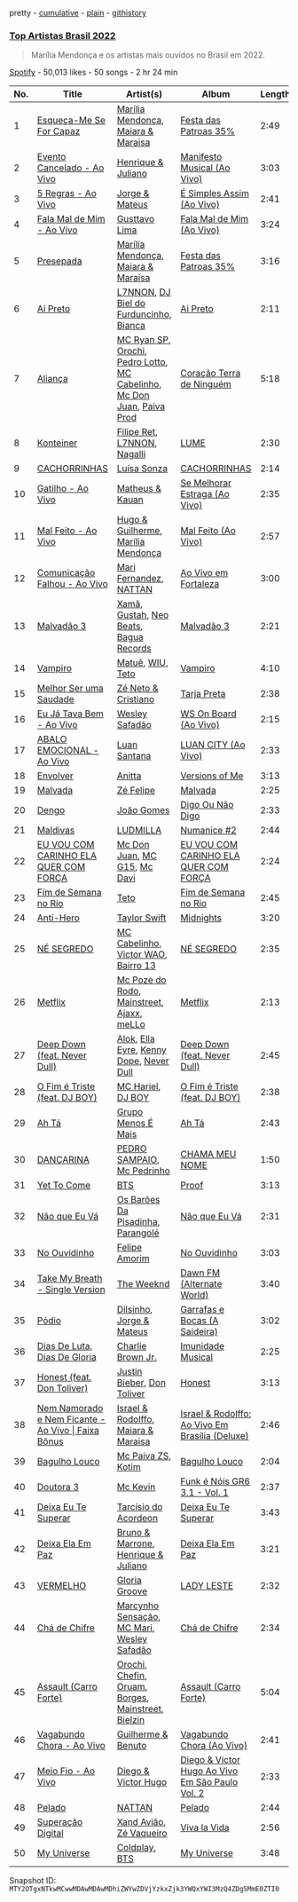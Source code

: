 pretty - [cumulative](/playlists/cumulative/37i9dQZF1DX1lt6pbD2kAi.md) - [plain](/playlists/plain/37i9dQZF1DX1lt6pbD2kAi) - [githistory](https://github.githistory.xyz/mackorone/spotify-playlist-archive/blob/main/playlists/plain/37i9dQZF1DX1lt6pbD2kAi)

### [Top Artistas Brasil 2022](https://open.spotify.com/playlist/37i9dQZF1DX1lt6pbD2kAi)

> Marília Mendonça e os artistas mais ouvidos no Brasil em 2022.

[Spotify](https://open.spotify.com/user/spotify) - 50,013 likes - 50 songs - 2 hr 24 min

| No. | Title | Artist(s) | Album | Length |
|---|---|---|---|---|
| 1 | [Esqueça\-Me Se For Capaz](https://open.spotify.com/track/4qsOrxBv09HhNSpsgMRXdC) | [Marília Mendonça](https://open.spotify.com/artist/1yR65psqiazQpeM79CcGh8), [Maiara & Maraisa](https://open.spotify.com/artist/59jlthNnbmim5l9tmNA7se) | [Festa das Patroas 35%](https://open.spotify.com/album/5S0cTPPACcLQxZPe2X88bQ) | 2:49 |
| 2 | [Evento Cancelado \- Ao Vivo](https://open.spotify.com/track/11fqunD6qlOCrRd88kMOk6) | [Henrique & Juliano](https://open.spotify.com/artist/3p7PcrEHaaKLJnPUGOtRlT) | [Manifesto Musical \(Ao Vivo\)](https://open.spotify.com/album/44apM3pC4x6oLt5ULbtV3j) | 3:03 |
| 3 | [5 Regras \- Ao Vivo](https://open.spotify.com/track/3gCWngngUs1uojw33vrE8K) | [Jorge & Mateus](https://open.spotify.com/artist/1elUiq4X7pxej6FRlrEzjM) | [É Simples Assim \(Ao Vivo\)](https://open.spotify.com/album/3KOePCX9vdj3OrAC2ruEFk) | 2:41 |
| 4 | [Fala Mal de Mim \- Ao Vivo](https://open.spotify.com/track/6gEOM9IEBzvTdbwNrSkBdC) | [Gusttavo Lima](https://open.spotify.com/artist/7MiDcPa6UiV3In7lIM71IN) | [Fala Mal de Mim \(Ao Vivo\)](https://open.spotify.com/album/5cCDnN0XpXRSfYCd7vUAAB) | 3:24 |
| 5 | [Presepada](https://open.spotify.com/track/3YvE7uo4ffseBoJPh8IhHp) | [Marília Mendonça](https://open.spotify.com/artist/1yR65psqiazQpeM79CcGh8), [Maiara & Maraisa](https://open.spotify.com/artist/59jlthNnbmim5l9tmNA7se) | [Festa das Patroas 35%](https://open.spotify.com/album/5S0cTPPACcLQxZPe2X88bQ) | 3:16 |
| 6 | [Ai Preto](https://open.spotify.com/track/5vC8UAOHeG95ehRzZChniB) | [L7NNON](https://open.spotify.com/artist/0JjPiLQNgAFaEkwoy56B1C), [DJ Biel do Furduncinho](https://open.spotify.com/artist/6Us5Zsn5MAHBk7SHBUsG5X), [Bianca](https://open.spotify.com/artist/7Jb6GR4PIxHSkDJK8MWuVg) | [Ai Preto](https://open.spotify.com/album/5Sfg1gKAk7zW9BK91HkKhQ) | 2:11 |
| 7 | [Aliança](https://open.spotify.com/track/0UbpJ2jRYTSHRy61viIC61) | [MC Ryan SP](https://open.spotify.com/artist/75i9GaW2MJUgt4BkdUnuUY), [Orochi](https://open.spotify.com/artist/3rfM2cGqF6DB0kUyytMkXx), [Pedro Lotto](https://open.spotify.com/artist/23ot0eI6ByBW6LrlBfr2bm), [MC Cabelinho](https://open.spotify.com/artist/1WQBwwssN6r8DSjUlkyUGW), [Mc Don Juan](https://open.spotify.com/artist/7Lmrb6KcIzfkmgbtokjsAL), [Paiva Prod](https://open.spotify.com/artist/1T0F05F7TEo6QYr4vtGJdb) | [Coração Terra de Ninguém](https://open.spotify.com/album/5BTYBHPfdhnD6Ez307JTyy) | 5:18 |
| 8 | [Konteiner](https://open.spotify.com/track/347KmRWwYXcZSUgelz7Cit) | [Filipe Ret](https://open.spotify.com/artist/7gJN8W0589FisSYJS17K54), [L7NNON](https://open.spotify.com/artist/0JjPiLQNgAFaEkwoy56B1C), [Nagalli](https://open.spotify.com/artist/6TPJK8tv3AKKSsw0lENTQk) | [LUME](https://open.spotify.com/album/4sB8eASUZfGxo2ZZ2lLwkG) | 2:30 |
| 9 | [CACHORRINHAS](https://open.spotify.com/track/7KWKWJnbGJ3Soag6Oopion) | [Luísa Sonza](https://open.spotify.com/artist/4PzYKhC14sTJNEr0dzoo0d) | [CACHORRINHAS](https://open.spotify.com/album/290wcRNv42S3KICKFYmTu6) | 2:14 |
| 10 | [Gatilho \- Ao Vivo](https://open.spotify.com/track/42nZBOwXNdO24Ml032bLBS) | [Matheus & Kauan](https://open.spotify.com/artist/2Z0lRIqr997lIUiPtrpKCr) | [Se Melhorar Estraga \(Ao Vivo\)](https://open.spotify.com/album/5oITwDGkkWE8RxG8LQ6AV6) | 2:35 |
| 11 | [Mal Feito \- Ao Vivo](https://open.spotify.com/track/5719MEdRQcH4c3phXqX7WN) | [Hugo & Guilherme](https://open.spotify.com/artist/1LIuN7ov1IBQDdLsU83ojl), [Marília Mendonça](https://open.spotify.com/artist/1yR65psqiazQpeM79CcGh8) | [Mal Feito \(Ao Vivo\)](https://open.spotify.com/album/6wM2qL8ddXGiEMPy44Wt8I) | 2:57 |
| 12 | [Comunicação Falhou \- Ao Vivo](https://open.spotify.com/track/7bhvRvE56NHBvedx0EeALS) | [Mari Fernandez](https://open.spotify.com/artist/0BHm7qbh3ENxvXzkQAG7MP), [NATTAN](https://open.spotify.com/artist/1SXhEXzOTF7YeuQX59m7pT) | [Ao Vivo em Fortaleza](https://open.spotify.com/album/3M5e9wnEYLRGlavA36KwAr) | 3:00 |
| 13 | [Malvadão 3](https://open.spotify.com/track/0NBgyml7T0IvUNbXIkcSpH) | [Xamã](https://open.spotify.com/artist/5YwzDz4RJfTiMHS4tdR5Lf), [Gustah](https://open.spotify.com/artist/0nzfP49X2nrzmmkwZf180L), [Neo Beats](https://open.spotify.com/artist/6PERJZF7wohA034PAxDK0b), [Bagua Records](https://open.spotify.com/artist/2450WxbFxHjnttFAv31zGk) | [Malvadão 3](https://open.spotify.com/album/1XrBVMRctpsTGw189yBIsl) | 2:21 |
| 14 | [Vampiro](https://open.spotify.com/track/6bTdZ7xfKp3NqqADJ8HLyj) | [Matuê](https://open.spotify.com/artist/5nP8x4uEFjAAmDzwOEc9b8), [WIU](https://open.spotify.com/artist/3MrDVzg7ZXaYMyQmbDInr7), [Teto](https://open.spotify.com/artist/68YeXpLt3jB7JHQS5ZjMGo) | [Vampiro](https://open.spotify.com/album/2Czm8l03F67WEzX8MDruyy) | 4:10 |
| 15 | [Melhor Ser uma Saudade](https://open.spotify.com/track/5IcPYzR2bkS4W3MabMpi4Z) | [Zé Neto & Cristiano](https://open.spotify.com/artist/487N2T9nIPEHrlTZLL3SQs) | [Tarja Preta](https://open.spotify.com/album/5QBgkxSxKSL0miMmONVo8a) | 2:38 |
| 16 | [Eu Já Tava Bem \- Ao Vivo](https://open.spotify.com/track/5FNdfRpHs4u5vto9YdY3ft) | [Wesley Safadão](https://open.spotify.com/artist/1AL2GKpmRrKXkYIcASuRFa) | [WS On Board \(Ao Vivo\)](https://open.spotify.com/album/2rNcJ47D7DN9NHkxd8dkV6) | 2:15 |
| 17 | [ABALO EMOCIONAL \- Ao Vivo](https://open.spotify.com/track/5A35xC90Nk6tXmcOAOOavi) | [Luan Santana](https://open.spotify.com/artist/3qvcCP2J0fWi0m0uQDUf6r) | [LUAN CITY \(Ao Vivo\)](https://open.spotify.com/album/7z4PSl2TK6FVUlTjyVyRRX) | 2:33 |
| 18 | [Envolver](https://open.spotify.com/track/3FkeNbs9Zeiqkr3WkbOiGp) | [Anitta](https://open.spotify.com/artist/7FNnA9vBm6EKceENgCGRMb) | [Versions of Me](https://open.spotify.com/album/2TPl41Riu1SDbHoxhCIo2D) | 3:13 |
| 19 | [Malvada](https://open.spotify.com/track/7gVzhRCrLRUBEGdS7zNTp0) | [Zé Felipe](https://open.spotify.com/artist/7cmuxPnXRJxwuYDHfbD8Eu) | [Malvada](https://open.spotify.com/album/7Emo7CQeKFAas8UqHniaSy) | 2:25 |
| 20 | [Dengo](https://open.spotify.com/track/6Ulh9GPYz6JKdv04qc3q2U) | [João Gomes](https://open.spotify.com/artist/4JNo6Q5KdcRf1vtSX9mB0S) | [Digo Ou Não Digo](https://open.spotify.com/album/4DnjLKTRmVUCiVoQpFKV7O) | 2:33 |
| 21 | [Maldivas](https://open.spotify.com/track/1FGRA5pMtBqJLNAaSBia2x) | [LUDMILLA](https://open.spotify.com/artist/3CDoRporvSjdzTrm99a3gi) | [Numanice \#2](https://open.spotify.com/album/5xm4qlyamtTnDKpAhVAtX3) | 2:44 |
| 22 | [EU VOU COM CARINHO ELA QUER COM FORÇA](https://open.spotify.com/track/7qD2vjd3btuOgwpQPEY7ci) | [Mc Don Juan](https://open.spotify.com/artist/7Lmrb6KcIzfkmgbtokjsAL), [MC G15](https://open.spotify.com/artist/3Nipsl6GVwwGyeAk0J29C6), [Mc Davi](https://open.spotify.com/artist/1cYhx7ZOhYoVmnDPb9KMwo) | [EU VOU COM CARINHO ELA QUER COM FORÇA](https://open.spotify.com/album/4PNdseKOViclyZdCEzTmfv) | 2:24 |
| 23 | [Fim de Semana no Rio](https://open.spotify.com/track/7afaZ37wJJL6880z1NRgJS) | [Teto](https://open.spotify.com/artist/68YeXpLt3jB7JHQS5ZjMGo) | [Fim de Semana no Rio](https://open.spotify.com/album/02q2gOT5jYZN9fXLPFxy9S) | 2:45 |
| 24 | [Anti\-Hero](https://open.spotify.com/track/0V3wPSX9ygBnCm8psDIegu) | [Taylor Swift](https://open.spotify.com/artist/06HL4z0CvFAxyc27GXpf02) | [Midnights](https://open.spotify.com/album/151w1FgRZfnKZA9FEcg9Z3) | 3:20 |
| 25 | [NÉ SEGREDO](https://open.spotify.com/track/4pjznsLeoyimnxGlVpmyJI) | [MC Cabelinho](https://open.spotify.com/artist/1WQBwwssN6r8DSjUlkyUGW), [Victor WAO](https://open.spotify.com/artist/1ew4rMO5r0Oon1R9xZxo8Q), [Bairro 13](https://open.spotify.com/artist/2ippo8G3HMB1qEEJvkj8PT) | [NÉ SEGREDO](https://open.spotify.com/album/0RrjNaFfi2X1qVLPSLXTwT) | 2:35 |
| 26 | [Metflix](https://open.spotify.com/track/3ZtHHGpAPSWC7Gnios4lmK) | [Mc Poze do Rodo](https://open.spotify.com/artist/28ie4NNTa2VW2QV4Zray8M), [Mainstreet](https://open.spotify.com/artist/25XJqeReVV38w0tR04GGBd), [Ajaxx](https://open.spotify.com/artist/0y7B2G0jNMGWyQJsOoRMUt), [meLLo](https://open.spotify.com/artist/5e9fQ7H6ynkMPiZM2ADQDm) | [Metflix](https://open.spotify.com/album/36GkjPO0oYcbKFCYtbPEHj) | 2:13 |
| 27 | [Deep Down \(feat\. Never Dull\)](https://open.spotify.com/track/7MIhUdNJtaOnDmC5nBC1fb) | [Alok](https://open.spotify.com/artist/0NGAZxHanS9e0iNHpR8f2W), [Ella Eyre](https://open.spotify.com/artist/66TrUkUZ3RM29dqeDQRgyA), [Kenny Dope](https://open.spotify.com/artist/1TrfxjXu8quyDw05p2bacX), [Never Dull](https://open.spotify.com/artist/2u3rmzZC0psTER2sDfUebm) | [Deep Down \(feat\. Never Dull\)](https://open.spotify.com/album/3KpxpdySrMR2S7noneu1bI) | 2:45 |
| 28 | [O Fim é Triste \(feat\. DJ BOY\)](https://open.spotify.com/track/0yDMhYTryvQoR634wDgQ1j) | [MC Hariel](https://open.spotify.com/artist/0pcoadNMmvrUyab1RxWBoV), [DJ BOY](https://open.spotify.com/artist/5ncITNKBT3RMa1U2NsuE7V) | [O Fim é Triste \(feat\. DJ BOY\)](https://open.spotify.com/album/42olwEoM9dmZzgs97cjdXt) | 2:38 |
| 29 | [Ah Tá](https://open.spotify.com/track/1wmJCxXIo5WRlUZhZpjtz9) | [Grupo Menos É Mais](https://open.spotify.com/artist/6vTqEFbTtTRJsuIpzZgjxi) | [Ah Tá](https://open.spotify.com/album/3qzXZNCZKB7mN3yXpYdTaF) | 2:43 |
| 30 | [DANÇARINA](https://open.spotify.com/track/5zNxUkUW9WiV5oyg6gh2wB) | [PEDRO SAMPAIO](https://open.spotify.com/artist/5wbf52LA6kcaboHSN6NEF1), [Mc Pedrinho](https://open.spotify.com/artist/1etNnR2SdlelBQAICa2Q5m) | [CHAMA MEU NOME](https://open.spotify.com/album/0wPKAGItuL6gBgVsgxbjn1) | 1:50 |
| 31 | [Yet To Come](https://open.spotify.com/track/10SRMwb9EuVS1K9rYsBfHQ) | [BTS](https://open.spotify.com/artist/3Nrfpe0tUJi4K4DXYWgMUX) | [Proof](https://open.spotify.com/album/6al2VdKbb6FIz9d7lU7WRB) | 3:13 |
| 32 | [Não que Eu Vá](https://open.spotify.com/track/1wNg5ctmZTmimuH4TkqTKM) | [Os Barões Da Pisadinha](https://open.spotify.com/artist/5Lv2GUVwqmQBPwrTrxucE5), [Parangolé](https://open.spotify.com/artist/2v5eqze59fqRes2e5QVGhf) | [Não que Eu Vá](https://open.spotify.com/album/0cEoMzVZLqR7vp9YNgLAyn) | 2:31 |
| 33 | [No Ouvidinho](https://open.spotify.com/track/4QWumyD2uwiePBBha9XBHI) | [Felipe Amorim](https://open.spotify.com/artist/3CIIaeZuFYrAD6PRVyuO4U) | [No Ouvidinho](https://open.spotify.com/album/4Ljc7jLwnwltjgugXbGOoq) | 3:03 |
| 34 | [Take My Breath \- Single Version](https://open.spotify.com/track/3nUHfbfj1cpnn8ZjS4tNDW) | [The Weeknd](https://open.spotify.com/artist/1Xyo4u8uXC1ZmMpatF05PJ) | [Dawn FM \(Alternate World\)](https://open.spotify.com/album/12INlMsFtBjyehNnawBv36) | 3:40 |
| 35 | [Pódio](https://open.spotify.com/track/2TeGzpnq0bz7a8DzOiINnd) | [Dilsinho](https://open.spotify.com/artist/4NUePmzDvCYqilXBFa91Hg), [Jorge & Mateus](https://open.spotify.com/artist/1elUiq4X7pxej6FRlrEzjM) | [Garrafas e Bocas \(A Saideira\)](https://open.spotify.com/album/1OkHrSmhDHn8q4y6P4JYb6) | 3:02 |
| 36 | [Dias De Luta, Dias De Gloria](https://open.spotify.com/track/006pMMCuRo2TFjh8sNGSov) | [Charlie Brown Jr.](https://open.spotify.com/artist/1on7ZQ2pvgeQF4vmIA09x5) | [Imunidade Musical](https://open.spotify.com/album/1l8K5fgYz4J0ZZyjMVd6Q1) | 2:25 |
| 37 | [Honest \(feat\. Don Toliver\)](https://open.spotify.com/track/2KdKh9vHbKW0tZLqtpxxI0) | [Justin Bieber](https://open.spotify.com/artist/1uNFoZAHBGtllmzznpCI3s), [Don Toliver](https://open.spotify.com/artist/4Gso3d4CscCijv0lmajZWs) | [Honest](https://open.spotify.com/album/2luYA3MBCKI7SfK3K0U3xf) | 3:13 |
| 38 | [Nem Namorado e Nem Ficante \- Ao Vivo \| Faixa Bônus](https://open.spotify.com/track/6bwx7pcKJY05D9S6CVa1k6) | [Israel & Rodolffo](https://open.spotify.com/artist/41QLxRXlc2NwfJZkHGHKid), [Maiara & Maraisa](https://open.spotify.com/artist/59jlthNnbmim5l9tmNA7se) | [Israel & Rodolffo: Ao Vivo Em Brasília \(Deluxe\)](https://open.spotify.com/album/4WiThiD9AkxCSYf291UDwc) | 2:46 |
| 39 | [Bagulho Louco](https://open.spotify.com/track/04vzhKfl5HtPEgrdZJCZ7L) | [Mc Paiva ZS](https://open.spotify.com/artist/0gHj4MPwwcZ8Zl9CY0hqT5), [Kotim](https://open.spotify.com/artist/210Sy1oGhvPu929TKoSVcN) | [Bagulho Louco](https://open.spotify.com/album/7vmDYV51NrlXuzdyyQYDen) | 2:04 |
| 40 | [Doutora 3](https://open.spotify.com/track/4DWKtQVURjepn8uzBgmwuv) | [Mc Kevin](https://open.spotify.com/artist/5pBMkZNIlbGTH3hrsQJqAa) | [Funk é Nóis GR6 3.1 \- Vol\. 1](https://open.spotify.com/album/6pM2v9vda24Hils9lqCLeU) | 2:37 |
| 41 | [Deixa Eu Te Superar](https://open.spotify.com/track/7uWbLSH88a5oNqZrbkTLxN) | [Tarcísio do Acordeon](https://open.spotify.com/artist/48HORs6F9P7IgdyKrk4MZC) | [Deixa Eu Te Superar](https://open.spotify.com/album/5lkYHphAK8tcsXuys5SjtW) | 3:43 |
| 42 | [Deixa Ela Em Paz](https://open.spotify.com/track/0HIhSuAe5lq7ywxqlAt5Nl) | [Bruno & Marrone](https://open.spotify.com/artist/5JXhkyafynxCvxtov7C1PV), [Henrique & Juliano](https://open.spotify.com/artist/3p7PcrEHaaKLJnPUGOtRlT) | [Deixa Ela Em Paz](https://open.spotify.com/album/1SmxhQbh4gAPXBkbW3UOtq) | 3:21 |
| 43 | [VERMELHO](https://open.spotify.com/track/4EVzu5mYyigjyLrryKbZs7) | [Gloria Groove](https://open.spotify.com/artist/7rXMvXRnWHaSwnVvPeUUfw) | [LADY LESTE](https://open.spotify.com/album/4Qq4x0tJGWEFZt6jnvOKrQ) | 2:32 |
| 44 | [Chá de Chifre](https://open.spotify.com/track/0s0lmgxUpQLdLx8UkmsTlP) | [Marcynho Sensação](https://open.spotify.com/artist/4dnPDc045bVjibyATxVUOs), [MC Mari](https://open.spotify.com/artist/2AdUWxNm17kkGZiPGuorth), [Wesley Safadão](https://open.spotify.com/artist/1AL2GKpmRrKXkYIcASuRFa) | [Chá de Chifre](https://open.spotify.com/album/3jHHGOE1AtZGAi7gQZJOeD) | 2:34 |
| 45 | [Assault \(Carro Forte\)](https://open.spotify.com/track/7BwjZ1jy4B0ZyXTY4YQM9A) | [Orochi](https://open.spotify.com/artist/3rfM2cGqF6DB0kUyytMkXx), [Chefin](https://open.spotify.com/artist/68PYmgkbRP1qZnEWOry7sB), [Oruam](https://open.spotify.com/artist/4yGgbQJMq9orWypwqtdzYT), [Borges](https://open.spotify.com/artist/6jBww4kwlSrjaNYP7AQPtX), [Mainstreet](https://open.spotify.com/artist/25XJqeReVV38w0tR04GGBd), [Bielzin](https://open.spotify.com/artist/2vWGxqWbGgmgxVDZ5CBvBP) | [Assault \(Carro Forte\)](https://open.spotify.com/album/4K5XemHceyhOJtQVVVtQqO) | 5:04 |
| 46 | [Vagabundo Chora \- Ao Vivo](https://open.spotify.com/track/2ebFBmle5uXcdbrCAOvPcZ) | [Guilherme & Benuto](https://open.spotify.com/artist/6m6e7D2TnV0aYMllFFwMxu) | [Vagabundo Chora \(Ao Vivo\)](https://open.spotify.com/album/1plYdPJYejQQpBvlebGdnk) | 2:41 |
| 47 | [Meio Fio \- Ao Vivo](https://open.spotify.com/track/1t5dhHyXMwdbAcI3EQRqFV) | [Diego & Victor Hugo](https://open.spotify.com/artist/3k68C6mNMJL6OaAdWeW2ZF) | [Diego & Victor Hugo Ao Vivo Em São Paulo Vol\. 2](https://open.spotify.com/album/0V3ZGohMB2SF82xhUEN8QC) | 2:33 |
| 48 | [Pelado](https://open.spotify.com/track/3JHIuBa3hDJk3DQ9m6xFrp) | [NATTAN](https://open.spotify.com/artist/1SXhEXzOTF7YeuQX59m7pT) | [Pelado](https://open.spotify.com/album/3YO5XPFnrC4zJHw7jSOAhZ) | 2:44 |
| 49 | [Superação Digital](https://open.spotify.com/track/6AQqsFYtCQi9m7MJcMjGup) | [Xand Avião](https://open.spotify.com/artist/43DRDu6nLSeIedZ7T1A616), [Zé Vaqueiro](https://open.spotify.com/artist/5K8Rmjmf4RZFffz94EmBRt) | [Viva la Vida](https://open.spotify.com/album/6UaJBNokr5RFYIGwzkK8Qn) | 2:56 |
| 50 | [My Universe](https://open.spotify.com/track/3FeVmId7tL5YN8B7R3imoM) | [Coldplay](https://open.spotify.com/artist/4gzpq5DPGxSnKTe4SA8HAU), [BTS](https://open.spotify.com/artist/3Nrfpe0tUJi4K4DXYWgMUX) | [My Universe](https://open.spotify.com/album/39McjovZ3M6n5SFtNmWTdp) | 3:48 |

Snapshot ID: `MTY2OTgxNTkwMCwwMDAwMDAwMDhiZWYwZDVjYzkxZjk3YWQxYWI3MzQ4ZDg5MmE0ZTI0`
